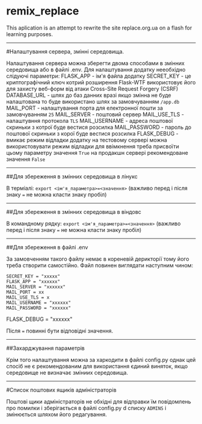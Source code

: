 # remix_replace
This aplication is an attempt to rewrite the site replace.org.ua on a flash for learning purposes.
__________________________________________________________________________________________
#Налаштування сервера, змінні середовища.

Налаштування сервера можна зберегти двома способами в змінних середовища aбо в файлі .env.
Для налаштування додатку нееобхідно слідуючі параметри:
FLASK_APP - ім'я файла додатку 
SECRET_KEY - це криптографічний ключ котрий розширення Flask-WTF використовує його для
захисту веб-форм від атаки  Cross-Site Request Forgery (CSRF)
DATABASE_URL - шлях до баз данних вразі якщо змінна не буде налаштована то буде 
використано шлях за замовчуванням `/app.db`
MAIL_PORT - налаштування порта для електронної пошти за замовчуванням `25`
MAIL_SERVER - поштовий сервер 
MAIL_USE_TLS - налаштувння протокола `TLS`
MAIL_USERNAME - адреса поштової скриньки з котрої буде вестися розсилка
MAIL_PASSWORD - пароль до поштової скриньки з корої буде вестися розсилка
FLASK_DEBUG - вмикає режим відладки додатку на тестовому сервері можна використовувати 
режим відладки для ввімкнення треба присвоїти цьому параметру значення `True` на продакшн 
сервері рекомендоване значення `False`
___________________________________________________________________________________________
##Для збереження в змінних середовища в лінукс

В терміалі:
`export <ім'я_параметра>=<значення>` (важливо перед і після знаку `=` не можна класти 
знаку пробіл)
___________________________________________________________________________________________
##Для збереження в змінних середовища в віндовс

В командному рядку:
`export <ім'я_параметра>=<значення>` (важливо перед і після знаку `=` не можна класти 
знаку пробіл)
___________________________________________________________________________________________
##Для збереження в файлі .env

За замовченням такого файлу немає в кореневій дерикторії тому його треба створити 
самостійно. Файл повинен виглядати наступним чином:


    SECRET_KEY = "xxxxx"
    FLASK_APP = "xxxxxx"
    MAIL_SERVER = "xxxxxx"
    MAIL_PORT = xx
    MAIL_USE_TLS = x
    MAIL_USERNAME = "xxxxxx"
    MAIL_PASSWORD = "xxxxxx"
   FLASK_DEBUG = "xxxxxx"

Після `=` повинні бути відповідні значення.
___________________________________________________________________________________________
##Захарджування параметрів

Крім того налаштування  можна за харкодити в файлі config.py однак цей спосіб не є рекомендованим для використання єдиний виняток, якщо середовище не визначає зміниих середовища.
___________________________________________________________________________________________
#Список поштових ящиків адміністраторів

Поштові щики адміністраторів не обхідні для відправки їм повідомлень про помилки і зберігається в файлі config.py d списку `ADMINS` і змінюється шляхом його редагування.